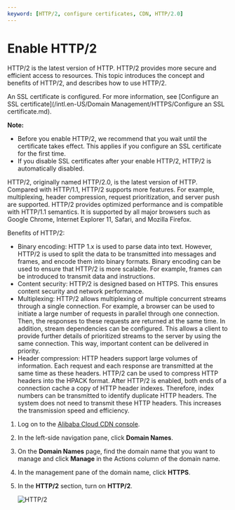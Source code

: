 ```yaml
---
keyword: [HTTP/2, configure certificates, CDN, HTTP/2.0]
---
```


# Enable HTTP/2

HTTP/2 is the latest version of HTTP. HTTP/2 provides more secure and efficient access to resources. This topic introduces the concept and benefits of HTTP/2, and describes how to use HTTP/2.

An SSL certificate is configured. For more information, see [Configure an SSL certificate](/intl.en-US/Domain Management/HTTPS/Configure an SSL certificate.md).

**Note:**

-   Before you enable HTTP/2, we recommend that you wait until the certificate takes effect. This applies if you configure an SSL certificate for the first time.
-   If you disable SSL certificates after your enable HTTP/2, HTTP/2 is automatically disabled.

HTTP/2, originally named HTTP/2.0, is the latest version of HTTP. Compared with HTTP/1.1, HTTP/2 supports more features. For example, multiplexing, header compression, request prioritization, and server push are supported. HTTP/2 provides optimized performance and is compatible with HTTP/1.1 semantics. It is supported by all major browsers such as Google Chrome, Internet Explorer 11, Safari, and Mozilla Firefox.

Benefits of HTTP/2:

-   Binary encoding: HTTP 1.x is used to parse data into text. However, HTTP/2 is used to split the data to be transmitted into messages and frames, and encode them into binary formats. Binary encoding can be used to ensure that HTTP/2 is more scalable. For example, frames can be introduced to transmit data and instructions.
-   Content security: HTTP/2 is designed based on HTTPS. This ensures content security and network performance.
-   Multiplexing: HTTP/2 allows multiplexing of multiple concurrent streams through a single connection. For example, a browser can be used to initiate a large number of requests in parallel through one connection. Then, the responses to these requests are returned at the same time. In addition, stream dependencies can be configured. This allows a client to provide further details of prioritized streams to the server by using the same connection. This way, important content can be delivered in priority.
-   Header compression: HTTP headers support large volumes of information. Each request and each response are transmitted at the same time as these headers. HTTP/2 can be used to compress HTTP headers into the HPACK format. After HTTP/2 is enabled, both ends of a connection cache a copy of HTTP header indexes. Therefore, index numbers can be transmitted to identify duplicate HTTP headers. The system does not need to transmit these HTTP headers. This increases the transmission speed and efficiency.

1.  Log on to the [Alibaba Cloud CDN console](https://cdn.console.aliyun.com).

2.  In the left-side navigation pane, click **Domain Names**.

3.  On the **Domain Names** page, find the domain name that you want to manage and click **Manage** in the Actions column of the domain name.

4.  In the management pane of the domain name, click **HTTPS**.

5.  In the **HTTP/2** section, turn on **HTTP/2**.

    ![HTTP/2](https://static-aliyun-doc.oss-accelerate.aliyuncs.com/assets/img/en-US/7946219951/p47106.png)


